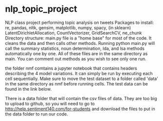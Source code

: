 # nlp_topic_project
NLP class project performing topic analysis on tweets
Packages to install: re, pandas, nltk, gensim, matplotlib, numpy, spacy, (in sklearn) LatentDirichletAllocation, CountVectorizer, GridSearchCV, ne_chunk
Directory structure:
  main.py file is a "home base" for most of the code. It cleans the data and then calls other methods. Running python main.py will call the summary statistics, noun determination, lda, and lsa methods automatically one by one. All of these files are in the same directory as main. You can comment out methods as you wish to see only one run.
  
  the folder nmf comtains a jupyter notebook that contains headers describing the 4 model variations. It can simply be run by executing each cell sequentially. Make sure to move the test dataset to a folder called 'data' in the same directory as nmf before running cells. The test data can be found in the link below.
  
  There is a data folder that will contain the csv files of data. They are too big to upload to github, so you will need to go to http://help.sentiment140.com/for-students and download the files to put in the data folder to run our code. 
